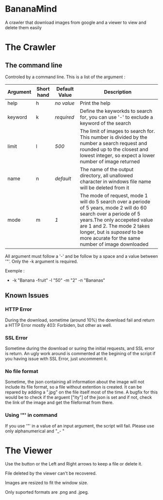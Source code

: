 # BananaMind
A crawler that download images from google and a viewer to view and delete them easily

# The Crawler
## The command line
Controled by a command line.
This is a list of the argument :

| Argument | Short hand | Default Value | Description |
|-------------|----------|---------------|-------------------|
|help|h|*no value*|Print the help|
|keyword |k|*required*|Define the keyworkds to search for, you can use '-' to exclude a keyword of the search|
|limit|l|*500*|The limit of images to search for. This number is divided by the number a search request and rounded up to the closest and lowest integer, so expect a lower number of image returned|
|name|n|*default*|The name of the output directory, all unallowed character in windows file name will be deleted from it|
|mode|m|*1*|The mode of request, mode 1 will do 5 search over a periode of 5 years, mode 2 will do 60 search over a periode of 5 years.The only accepeted value are 1 and 2. The mode 2 takes longer, but is *suposed* to be more acurate for the same number of image downloaded|


All argument must follow a '-' and be follow by a space and a value between '"'. Only the -k argument is required.

Exemple :
* -k "Banana -fruit" -l "50" -m "2" -n "Bananas"



## Known Issues


### HTTP Error
During the download, sometime (around 10%) the download fail and return a HTTP Error mostly 403: Forbiden, but other as well.

### SSL Error
Sometime during the download or suring the initial requests, and SSL error is return. An ugly work around is commented at the begining of the script if you having issue with SSL Error, just uncomment it.

### No file format
Sometime, the json containing all information about the image will not include its file format, so a file without extention is created. It can be repared by adding a ".jpg" on the file itself most of the time.
A bugfix for this would be to check if the arguent ["ity"] of the json is set and if not, check the link of the image and get the fileformat from there.

### Using '"' in command
If you use '"' in a value of an input argument, the script will fail. Please use only alphanumerical and "_- "

# The Viewer
Use the button or the Left and Right arrows to keep a file or delete it.

File deleted by the viewer can't be recovered.

Images are resized to fit the window size.

Only suported formats are .png and .jpeg.

